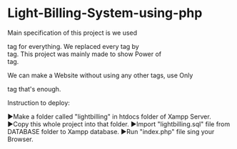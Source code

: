 # Light-Billing-System-using-php

Main specification of this project is we used <div> tag for everything.
We replaced every tag by <div> tag. This project was mainly made to show Power of <div> tag.
  
We can make a Website without using any other tags, use Only <div> tag that's enough.
  
Instruction to deploy:

▶Make a folder called "lightbilling" in htdocs folder of Xampp Server.
▶Copy this whole project into that folder.
▶Import "lightbilling.sql" file from DATABASE folder to Xampp database.
▶Run "index.php" file sing your Browser.
